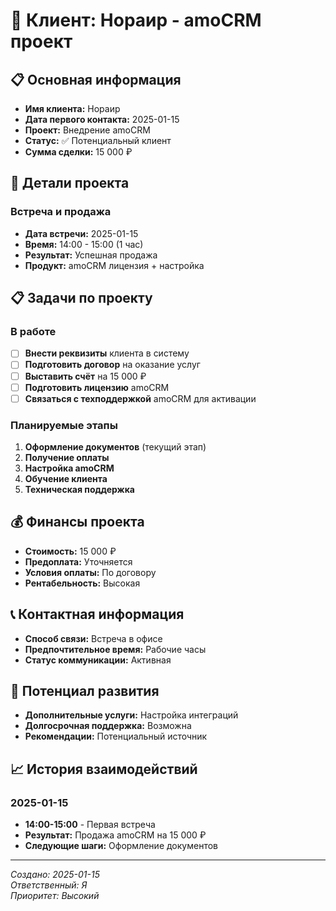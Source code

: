 # 👤 Клиент: Нораир - amoCRM проект

## 📋 Основная информация
- **Имя клиента:** Нораир
- **Дата первого контакта:** 2025-01-15
- **Проект:** Внедрение amoCRM
- **Статус:** ✅ Потенциальный клиент
- **Сумма сделки:** 15 000 ₽

## 💼 Детали проекта

### Встреча и продажа
- **Дата встречи:** 2025-01-15
- **Время:** 14:00 - 15:00 (1 час)
- **Результат:** Успешная продажа
- **Продукт:** amoCRM лицензия + настройка

## 📋 Задачи по проекту

### В работе
- [ ] **Внести реквизиты** клиента в систему
- [ ] **Подготовить договор** на оказание услуг
- [ ] **Выставить счёт** на 15 000 ₽
- [ ] **Подготовить лицензию** amoCRM
- [ ] **Связаться с техподдержкой** amoCRM для активации

### Планируемые этапы
1. **Оформление документов** (текущий этап)
2. **Получение оплаты**
3. **Настройка amoCRM**
4. **Обучение клиента**
5. **Техническая поддержка**

## 💰 Финансы проекта
- **Стоимость:** 15 000 ₽
- **Предоплата:** Уточняется
- **Условия оплаты:** По договору
- **Рентабельность:** Высокая

## 📞 Контактная информация
- **Способ связи:** Встреча в офисе
- **Предпочтительное время:** Рабочие часы
- **Статус коммуникации:** Активная

## 🎯 Потенциал развития
- **Дополнительные услуги:** Настройка интеграций
- **Долгосрочная поддержка:** Возможна
- **Рекомендации:** Потенциальный источник

## 📈 История взаимодействий

### 2025-01-15
- **14:00-15:00** - Первая встреча
- **Результат:** Продажа amoCRM на 15 000 ₽
- **Следующие шаги:** Оформление документов

---
*Создано: 2025-01-15*  
*Ответственный: Я*  
*Приоритет: Высокий*
